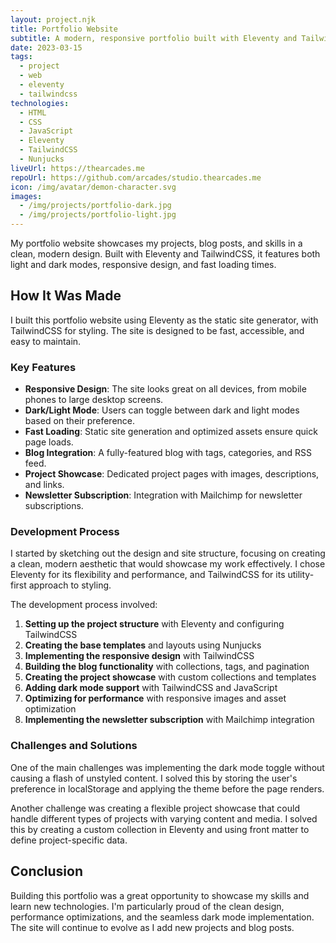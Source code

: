 ```yaml
---
layout: project.njk
title: Portfolio Website
subtitle: A modern, responsive portfolio built with Eleventy and TailwindCSS
date: 2023-03-15
tags:
  - project
  - web
  - eleventy
  - tailwindcss
technologies:
  - HTML
  - CSS
  - JavaScript
  - Eleventy
  - TailwindCSS
  - Nunjucks
liveUrl: https://thearcades.me
repoUrl: https://github.com/arcades/studio.thearcades.me
icon: /img/avatar/demon-character.svg
images:
  - /img/projects/portfolio-dark.jpg
  - /img/projects/portfolio-light.jpg
---
```


My portfolio website showcases my projects, blog posts, and skills in a clean, modern design. Built with Eleventy and TailwindCSS, it features both light and dark modes, responsive design, and fast loading times.

## How It Was Made

I built this portfolio website using Eleventy as the static site generator, with TailwindCSS for styling. The site is designed to be fast, accessible, and easy to maintain.

### Key Features

- **Responsive Design**: The site looks great on all devices, from mobile phones to large desktop screens.
- **Dark/Light Mode**: Users can toggle between dark and light modes based on their preference.
- **Fast Loading**: Static site generation and optimized assets ensure quick page loads.
- **Blog Integration**: A fully-featured blog with tags, categories, and RSS feed.
- **Project Showcase**: Dedicated project pages with images, descriptions, and links.
- **Newsletter Subscription**: Integration with Mailchimp for newsletter subscriptions.

### Development Process

I started by sketching out the design and site structure, focusing on creating a clean, modern aesthetic that would showcase my work effectively. I chose Eleventy for its flexibility and performance, and TailwindCSS for its utility-first approach to styling.

The development process involved:

1. **Setting up the project structure** with Eleventy and configuring TailwindCSS
2. **Creating the base templates** and layouts using Nunjucks
3. **Implementing the responsive design** with TailwindCSS
4. **Building the blog functionality** with collections, tags, and pagination
5. **Creating the project showcase** with custom collections and templates
6. **Adding dark mode support** with TailwindCSS and JavaScript
7. **Optimizing for performance** with responsive images and asset optimization
8. **Implementing the newsletter subscription** with Mailchimp integration

### Challenges and Solutions

One of the main challenges was implementing the dark mode toggle without causing a flash of unstyled content. I solved this by storing the user's preference in localStorage and applying the theme before the page renders.

Another challenge was creating a flexible project showcase that could handle different types of projects with varying content and media. I solved this by creating a custom collection in Eleventy and using front matter to define project-specific data.

## Conclusion

Building this portfolio was a great opportunity to showcase my skills and learn new technologies. I'm particularly proud of the clean design, performance optimizations, and the seamless dark mode implementation. The site will continue to evolve as I add new projects and blog posts. 